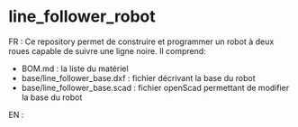 # line_follower_robot
FR :
Ce repository permet de construire et programmer un robot à deux roues capable de suivre une ligne noire.
Il comprend:
- BOM.md : la liste du matériel
- base/line_follower_base.dxf : fichier décrivant la base du robot
- base/line_follower_base.scad : fichier openScad permettant de modifier la base du robot


EN : 
